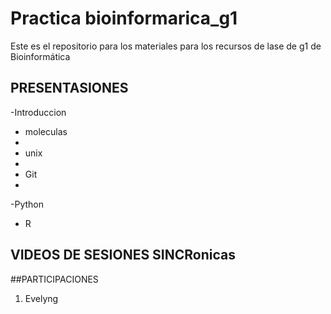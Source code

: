 # Practica bioinformarica_g1
Este es el repositorio para los materiales para los recursos de lase de g1 de Bioinformática

## PRESENTASIONES 


-Introduccion

-  moleculas 
-  
- unix
- 
- Git
- 
-Python

- R

## VIDEOS DE SESIONES SINCRonicas

##PARTICIPACIONES

1. Evelyng 
